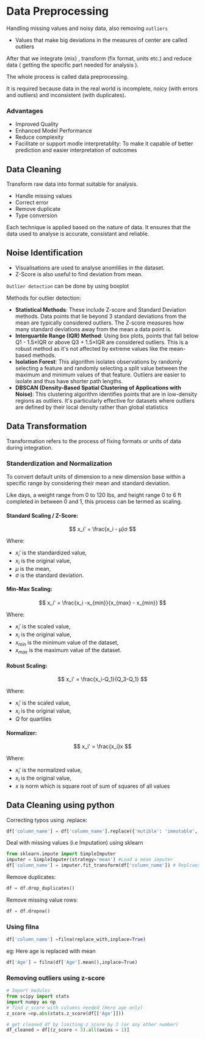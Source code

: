# Data Preprocessing
Handling missing values and noisy data, also removing ```outliers```

* Values that make big deviations in the measures of center are called outliers

After that we integrate (mix) , transform (fix format, units etc.) and reduce data ( getting the specific part needed for analysis ).

The whole process is called data preprocessing.

It is required because data in the real world is incomplete, noicy (with errors and outliers) and inconsistent (with duplicates).

### Advantages
* Improved Quality
* Enhanced Model Performance
* Reduce complexity
* Facilitate or support modle interpretablity: To make it capable of better prediction and easier interpretation of outcomes

## Data Cleaning

Transform raw data into format suitable for analysis.

* Handle missing values
* Correct error
* Remove duplicate
* Type conversion

Each technique is applied based on the nature of data.
It ensures that the data used to analyse is accurate, consistant and reliable.

## Noise Identification

* Visualisations are used to analyse anomlilies in the dataset.
* Z-Score is also useful to find deviation from mean.

```Outlier detection``` can be done by using boxplot

Methods for outlier detection:
* **Statistical Methods**: These include Z-score and Standard Deviation methods. Data points that lie beyond 3 standard deviations from the mean are typically considered outliers. The Z-score measures how many standard deviations away from the mean a data point is.
* **Interquartile Range (IQR) Method**: Using box plots, points that fall below Q1 - 1.5×IQR or above Q3 + 1.5×IQR are considered outliers. This is a robust method as it's not affected by extreme values like the mean-based methods.
* **Isolation Forest**: This algorithm isolates observations by randomly selecting a feature and randomly selecting a split value between the maximum and minimum values of that feature. Outliers are easier to isolate and thus have shorter path lengths.
* **DBSCAN (Density-Based Spatial Clustering of Applications with Noise)**: This clustering algorithm identifies points that are in low-density regions as outliers. It's particularly effective for datasets where outliers are defined by their local density rather than global statistics

## Data Transformation

Transformation refers to the process of fixing formats or units of data during integration.

### Standerdization and Normalization


To convert default units of dimension to a new dimension base within a specific range by considering their mean and standard deviation.

Like days, a weight range from 0 to 120 lbs, and height range 0 to 6 ft completed in between 0 and 1, this process can be termed as scaling.


#### Standard Scaling / Z-Score:

$$ x_i' = \frac{x_i - μ}σ  $$

Where:
- $x_i'$ is the standardized value,
- $x_i$ is the original value,
- $μ$ is the mean,
- $σ$ is the standard deviation.


#### Min-Max Scaling:


$$ x_i' = \frac{x_i -x_{min}}{x_{max} - x_{min}} $$


Where:
- $x_i'$ is the scaled value,
- $x_i$ is the original value,
- $x_{min}$ is the minimum value of the dataset,
- $x_{max}$ is the maximum value of the dataset.

#### Robust Scaling:


 $$ x_i' = \frac{x_i-Q_1}{Q_3-Q_1} $$


Where:


- $x_i'$ is the scaled value,
- $x_i$ is the original value,
- $Q$ for quartiles


#### Normalizer:


$$ x_i' = \frac{x_i}x $$


Where:
- $x_i'$ is the normalized value,
- $x_i$ is the original value,
- $x$ is norm which is square root of sum of squares of all values


## Data Cleaning using python

Correcting typos using .replace:
```python
df['column_name'] = df['column_name'].replace({'mutible': 'immutable', 'erro': 'error'})
```

Deal with missing values (i.e Imputation) using sklearn

```python
from sklearn.impute import SimpleImputer
imputer = SimpleImputer(strategy='mean') #Load a mean imputer
df['column_name'] = imputer.fit_transform(df['column_name']) # Replcaes missing values with mean
```

Remove duplicates:
```python
df = df.drop_duplicates()
```
Remove missing value rows:

```python
df = df.dropna()
```

### Using filna

```python
df['column_name'] =filna(replace_with,inplace=True)
```

eg: Here age is replaced with mean

```python
df['Age'] = filna(df['Age'].mean(),inplace=True)
```

### Removing outliers using z-score


```python
# Import modules
from scipy import stats
import numpy as np
# find z_score with columns needed (Here age only)
z_score =np.abs(stats.z_score(df[['Age']]))

# get cleaned df by limiting z_score by 3 (or any other number)
df_cleaned = df[(z_score < 3).all(axios = 1)]

```